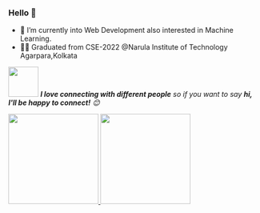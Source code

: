 ### Hello 👋
- 🌱 I’m currently into Web Development also interested in Machine Learning.
- 💁🏻 Graduated from CSE-2022 @Narula Institute of Technology Agarpara,Kolkata

<!--
**biswarup14/biswarup14** is a ✨ _special_ ✨ repository because its `README.md` (this file) appears on your GitHub profile.

Here are some ideas to get you started:

- 🔭 I’m currently working on ...
- 🌱 I’m currently learning ...
- 👯 I’m looking to collaborate on ...
- 🤔 I’m looking for help with ...
- 💬 Ask me about ...
- 📫 How to reach me: ...
- 😄 Pronouns: ...
- ⚡ Fun fact: ...
-->

<a href="https://www.linkedin.com/in/biswarup-bhattacharjee-2a836019a/"><img src="https://media.giphy.com/media/LnQjpWaON8nhr21vNW/giphy.gif" width="60"></a> <em><b>I love connecting with different people</b> so if you want to say <b>hi, I'll be happy to connect!</b> 😊</em>

<a href="https://github.com/biswarup14">
  <img height="180em" src="https://github-readme-stats.vercel.app/api?username=biswarup14&theme=buefy&show_icons=true" />
  <img height="180em" src="https://github-readme-stats.vercel.app/api/top-langs/?username=biswarup14&theme=buefy&layout=compact" />
</a>

